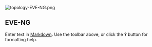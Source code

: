 ![topology-EVE-NG.png]({{site.baseurl}}/media/topology-EVE-NG.png)
## EVE-NG

Enter text in [Markdown](http://daringfireball.net/projects/markdown/). Use the toolbar above, or click the **?** button for formatting help.
